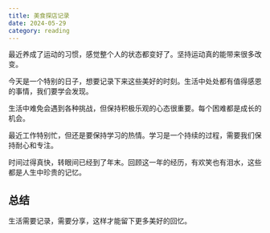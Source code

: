 ```yaml
---
title: 美食探店记录
date: 2024-05-29
category: reading
---
```


最近养成了运动的习惯，感觉整个人的状态都变好了。坚持运动真的能带来很多改变。

今天是一个特别的日子，想要记录下来这些美好的时刻。生活中处处都有值得感恩的事情，我们要学会发现。

生活中难免会遇到各种挑战，但保持积极乐观的心态很重要。每个困难都是成长的机会。

最近工作特别忙，但还是要保持学习的热情。学习是一个持续的过程，需要我们保持耐心和专注。

时间过得真快，转眼间已经到了年末。回顾这一年的经历，有欢笑也有泪水，这些都是人生中珍贵的记忆。

## 总结

生活需要记录，需要分享，这样才能留下更多美好的回忆。
